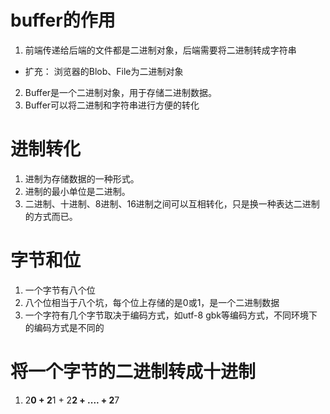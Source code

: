 # buffer的作用
1. 前端传递给后端的文件都是二进制对象，后端需要将二进制转成字符串
- 扩充： 浏览器的Blob、File为二进制对象
2. Buffer是一个二进制对象，用于存储二进制数据。
3. Buffer可以将二进制和字符串进行方便的转化

# 进制转化
1. 进制为存储数据的一种形式。
2. 进制的最小单位是二进制。
3. 二进制、十进制、8进制、16进制之间可以互相转化，只是换一种表达二进制的方式而已。

# 字节和位
1. 一个字节有八个位
2. 八个位相当于八个坑，每个位上存储的是0或1，是一个二进制数据
3. 一个字符有几个字节取决于编码方式，如utf-8 gbk等编码方式，不同环境下的编码方式是不同的

# 将一个字节的二进制转成十进制
1. 2**0 + 2**1 + 2**2 + .... + 2**7    
